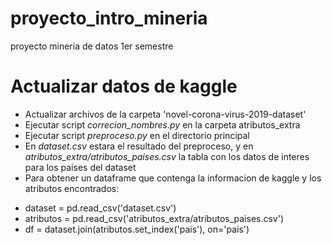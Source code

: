 # proyecto_intro_mineria
proyecto mineria de datos 1er semestre 


# Actualizar datos de kaggle

* Actualizar archivos de la carpeta 'novel-corona-virus-2019-dataset'
* Ejecutar script *correcion_nombres.py* en la carpeta atributos_extra
* Ejecutar script *preproceso.py* en el directorio principal
* En *dataset.csv* estara el resultado del preproceso, y en *atributos_extra/atributos_paises.csv* la tabla con los datos de interes para los paises del dataset
* Para obtener un dataframe que contenga la informacion de kaggle y los atributos encontrados:
- dataset = pd.read_csv('dataset.csv')
- atributos = pd.read_csv('atributos_extra/atributos_paises.csv')
- df = dataset.join(atributos.set_index('pais'), on='pais')